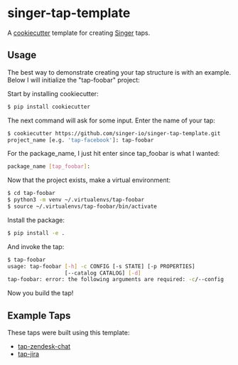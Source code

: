 # singer-tap-template

A [cookiecutter](https://github.com/audreyr/cookiecutter) template for creating
[Singer](https://github.com/singer-io) taps.

## Usage

The best way to demonstrate creating your tap structure is with an example.
Below I will initialize the "tap-foobar" project:

Start by installing cookiecutter:
```bash
$ pip install cookiecutter
```

The next command will ask for some input.  Enter the name of your tap:
```bash
$ cookiecutter https://github.com/singer-io/singer-tap-template.git
project_name [e.g. 'tap-facebook']: tap-foobar
```

For the package_name, I just hit enter since tap_foobar is what I wanted:
```bash
package_name [tap_foobar]:
```

Now that the project exists, make a virtual environment:
```bash
$ cd tap-foobar
$ python3 -m venv ~/.virtualenvs/tap-foobar
$ source ~/.virtualenvs/tap-foobar/bin/activate
```
Install the package:
```bash
$ pip install -e .
```

And invoke the tap:
```bash
$ tap-foobar
usage: tap-foobar [-h] -c CONFIG [-s STATE] [-p PROPERTIES]
                  [--catalog CATALOG] [-d]
tap-foobar: error: the following arguments are required: -c/--config
```

Now you build the tap!

## Example Taps

These taps were built using this template:

- [tap-zendesk-chat](https://github.com/singer-io/tap-zendesk-chat)
- [tap-jira](https://github.com/singer-io/tap-jira)
